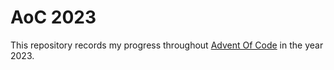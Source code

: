# AoC 2023

This repository records my progress throughout [Advent Of Code](https://adventofcode.com) in the year 2023.